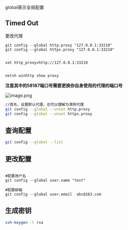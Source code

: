 global表示全局配置
## Timed Out
更改代理
```text
git config --global http.proxy "127.0.0.1:33210"  
git config --global https.proxy "127.0.0.1:33210"


set http_proxy=http://127.0.0.1:33210


netsh winhttp show proxy
```
**注意其中的58187端口号需要更换你自身使用的代理的端口号**

![image.png](https://yaaame-1317851743.cos.ap-beijing.myqcloud.com/20240130184814.png)
```bash
//首先，设置默认代理，也可以理解为清除代理
git config --global --unset http.proxy
git config --global --unset https.proxy

```
## 查询配置
```bash
git config --global --list
```
## 更改配置
```text

#配置用户名
git config --global user.name "test"

#配置邮箱
git config --global user.email  abc@163.com
```
## 生成密钥
```bash
ssh-keygen -t rsa
```
